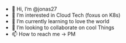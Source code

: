 - 👋 Hi, I’m @jonas27
- 👀 I’m interested in Cloud Tech (foxus on K8s)
- 🌱 I’m currently learning to love the world
- 💞️ I’m looking to collaborate on cool Things 
- 📫 How to reach me -> PM

<!---
jonas27/jonas27 is a ✨ special ✨ repository because its `README.md` (this file) appears on your GitHub profile.
You can click the Preview link to take a look at your changes.
--->
